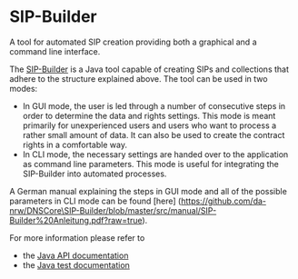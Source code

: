 SIP-Builder
===========

A tool for automated SIP creation providing both a graphical and a command line interface.

The [SIP-Builder](https://github.com/da-nrw/DNSCore/SIP-Builder) is a Java tool capable of creating SIPs and collections that adhere to the structure explained above. The tool can be used in two modes:
* In GUI mode, the user is led through a number of consecutive steps in order to determine the data and rights settings. This mode is meant primarily for unexperienced users and users who want to process a rather small amount of data. It can also be used to create the contract rights in a comfortable way.
* In CLI mode, the necessary settings are handed over to the application as command line parameters. This mode is useful for integrating the SIP-Builder into automated processes.

A German manual explaining the steps in GUI mode and all of the possible parameters in CLI mode can be found [here] (https://github.com/da-nrw/DNSCore\SIP-Builder/blob/master/src/manual/SIP-Builder%20Anleitung.pdf?raw=true).

For more information please refer to
* the [Java API documentation](https://da-nrw.github.com/DNSCore/SIP-Builder/apidocs)
* the [Java test documentation](https://da-nrw.github.com/DNSCore/SIP-Builder/testapidocs)
